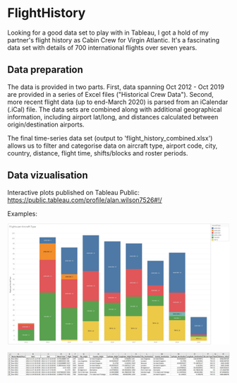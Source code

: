 # FlightHistory

Looking for a good data set to play with in Tableau, I got a hold of my partner's flight history as Cabin Crew for Virgin Atlantic. It's a fascinating data set with details of 700 international flights over seven years.

## Data preparation
The data is provided in two parts. First, data spanning Oct 2012 - Oct 2019 are provided in a series of Excel files ("Historical Crew Data"). Second, more recent flight data (up to end-March 2020) is parsed from an iCalendar (.iCal) file. The data sets are combined along with additional geographical information, including airport lat/long, and distances calculated between origin/destination airports.

The final time-series data set (output to 'flight_history_combined.xlsx') allows us to filter and categorise data on aircraft type, airport code, city, country, distance, flight time, shifts/blocks and roster periods.

## Data vizualisation
Interactive plots published on Tableau Public: https://public.tableau.com/profile/alan.wilson7526#!/

Examples:

![](tableau_plots/Example_flights-per-aircraft-type.JPG)

![](tableau_plots/Example_combined-data-set.JPG)
